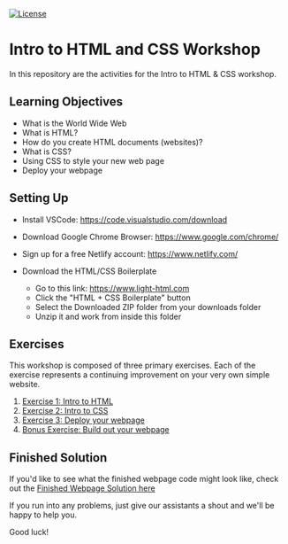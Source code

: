 [![License](https://img.shields.io/badge/License-CC0-green.svg)](https://creativecommons.org/publicdomain/zero/1.0/)

# Intro to HTML and CSS Workshop

In this repository are the activities for the Intro to HTML &amp; CSS workshop. 

## Learning Objectives
- What is the World Wide Web
- What is HTML?
- How do you create HTML documents (websites)?
- What is CSS?
- Using CSS to style your new web page
- Deploy your webpage

## Setting Up

- Install VSCode: https://code.visualstudio.com/download
- Download Google Chrome Browser: https://www.google.com/chrome/ 
- Sign up for a free Netlify account: https://www.netlify.com/

- Download the HTML/CSS Boilerplate
  * Go to this link: https://www.light-html.com 
  * Click the "HTML + CSS Boilerplate" button
  * Select the Downloaded ZIP folder from your downloads folder
  * Unzip it and work from inside this folder

## Exercises

This workshop is composed of three primary exercises. Each of the exercise represents a continuing improvement on your very own simple website.
1) [Exercise 1: Intro to HTML](https://github.com/natasjja/intro-to-html-and-css/blob/master/exercise1.md)
2) [Exercise 2: Intro to CSS](https://github.com/natasjja/intro-to-html-and-css/blob/master/exercise2.md)
3) [Exercise 3: Deploy your webpage](https://github.com/natasjja/intro-to-html-and-css/blob/master/exercise3.md)
4) [Bonus Exercise: Build out your webpage](https://github.com/natasjja/intro-to-html-and-css/blob/master/bonusexercise.md)


## Finished Solution

If you'd like to see what the finished webpage code might look like, check out the [Finished Webpage Solution here](https://github.com/natasjja/intro-to-html-and-css/blob/master/finished-solution)


If you run into any problems, just give our assistants a shout and we'll be happy to help you.

Good luck!
